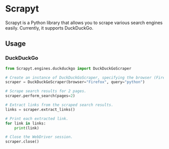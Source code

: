 # Scrapyt

Scrapyt is a Python library that allows you to scrape various search engines easily. Currently, it supports DuckDuckGo.

## Usage

### DuckDuckGo

```python
from Scrapyt.engines.duckduckgo import DuckDuckGoScraper

# Create an instance of DuckDuckGoScraper, specifying the browser (Firefox) and the search query ("python").
scraper = DuckDuckGoScraper(browser="Firefox", query="python")

# Scrape search results for 2 pages.
scraper.perform_search(pages=2)

# Extract links from the scraped search results.
links = scraper.extract_links()

# Print each extracted link.
for link in links:
    print(link)

# Close the WebDriver session.
scraper.close()
```
